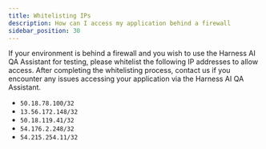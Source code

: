 ```yaml
---
title: Whitelisting IPs
description: How can I access my application behind a firewall
sidebar_position: 30
---
```


If your environment is behind a firewall and you wish to use the Harness AI QA Assistant for testing, please whitelist the following IP addresses to allow access. After completing the whitelisting process, contact us if you encounter any issues accessing your application via the Harness AI QA Assistant.

- `50.18.78.100/32`
- `13.56.172.148/32`
- `50.18.119.41/32`
- `54.176.2.248/32`
- `54.215.254.11/32`

